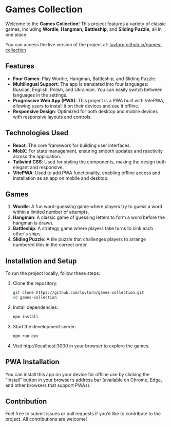 # Games Collection

Welcome to the **Games Collection**! This project features a variety of classic games, including **Wordle**, **Hangman**, **Battleship**, and **Sliding Puzzle**, all in one place.

You can access the live version of the project at: [luvtorn.github.io/games-collection](https://luvtorn.github.io/games-collection)

## Features

- **Four Games**: Play Wordle, Hangman, Battleship, and Sliding Puzzle.
- **Multilingual Support**: The app is translated into four languages: Russian, English, Polish, and Ukrainian. You can easily switch between languages in the settings.
- **Progressive Web App (PWA)**: This project is a PWA built with VitePWA, allowing users to install it on their devices and use it offline.
- **Responsive Design**: Optimized for both desktop and mobile devices with responsive layouts and controls.

## Technologies Used

- **React**: The core framework for building user interfaces.
- **MobX**: For state management, ensuring smooth updates and reactivity across the application.
- **Tailwind CSS**: Used for styling the components, making the design both elegant and responsive.
- **VitePWA**: Used to add PWA functionality, enabling offline access and installation as an app on mobile and desktop.

## Games

1. **Wordle**: A fun word-guessing game where players try to guess a word within a limited number of attempts.
2. **Hangman**: A classic game of guessing letters to form a word before the hangman is drawn.
3. **Battleship**: A strategy game where players take turns to sink each other's ships.
4. **Sliding Puzzle**: A tile puzzle that challenges players to arrange numbered tiles in the correct order.


## Installation and Setup

To run the project locally, follow these steps:

1. Clone the repository:

   ```bash
   git clone https://github.com/luvtorn/games-collection.git
   cd games-collection

2. Install dependencies:

   ```bash
   npm install

3. Start the development server:

   ```bash
   npm run dev

4. Visit http://localhost:3000 in your browser to explore the games.


## PWA Installation
You can install this app on your device for offline use by clicking the "Install" button in your browser’s address bar (available on Chrome, Edge, and other browsers that support PWAs).

## Contribution
Feel free to submit issues or pull requests if you’d like to contribute to the project. All contributions are welcome!
